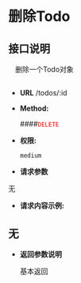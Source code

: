 # 删除Todo

## 接口说明

　删除一个Todo对象

## 


* **URL**
        /todos/:id

* **Method:**
  
  ####<font color=red>`DELETE`</font>

* **权限:**

  `medium`

*  **请求参数**

无

* **请求内容示例:**


无
--- 
*  **返回参数说明**

    基本返回

